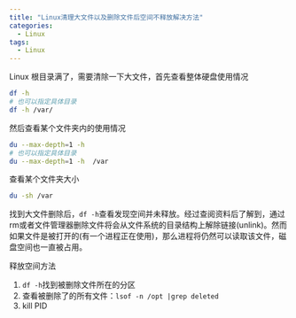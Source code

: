 ```yaml
---
title: "Linux清理大文件以及删除文件后空间不释放解决方法"
categories:
  - Linux
tags:
  - Linux
---
```


Linux 根目录满了，需要清除一下大文件，首先查看整体硬盘使用情况
```bash
df -h
# 也可以指定具体目录
df -h /var/
```
然后查看某个文件夹内的使用情况
```bash
du --max-depth=1 -h 
# 也可以指定具体目录
du --max-depth=1 -h  /var
```
查看某个文件夹大小
```bash
du -sh /var
```

找到大文件删除后，`df -h`查看发现空间并未释放。经过查阅资料后了解到，通过rm或者文件管理器删除文件将会从文件系统的目录结构上解除链接(unlink)。然而如果文件是被打开的(有一个进程正在使用)，那么进程将仍然可以读取该文件，磁盘空间也一直被占用。

释放空间方法

1. `df -h`找到被删除文件所在的分区
2. 查看被删除了的所有文件：`lsof -n /opt |grep deleted`
3. kill PID